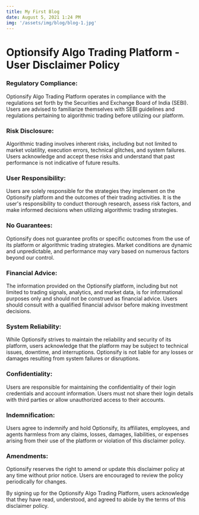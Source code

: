 ```yaml
---
title: My First Blog
date: August 5, 2021 1:24 PM
img: '/assets/img/blog/blog-1.jpg'
---
```


# Optionsify Algo Trading Platform - User Disclaimer Policy

### Regulatory Compliance:
Optionsify Algo Trading Platform operates in compliance with the regulations set forth by the Securities and Exchange Board of India (SEBI). Users are advised to familiarize themselves with SEBI guidelines and regulations pertaining to algorithmic trading before utilizing our platform.

### Risk Disclosure:
Algorithmic trading involves inherent risks, including but not limited to market volatility, execution errors, technical glitches, and system failures. Users acknowledge and accept these risks and understand that past performance is not indicative of future results.

### User Responsibility:
Users are solely responsible for the strategies they implement on the Optionsify platform and the outcomes of their trading activities. It is the user's responsibility to conduct thorough research, assess risk factors, and make informed decisions when utilizing algorithmic trading strategies.

### No Guarantees:
Optionsify does not guarantee profits or specific outcomes from the use of its platform or algorithmic trading strategies. Market conditions are dynamic and unpredictable, and performance may vary based on numerous factors beyond our control.

### Financial Advice:
The information provided on the Optionsify platform, including but not limited to trading signals, analytics, and market data, is for informational purposes only and should not be construed as financial advice. Users should consult with a qualified financial advisor before making investment decisions.

### System Reliability:
While Optionsify strives to maintain the reliability and security of its platform, users acknowledge that the platform may be subject to technical issues, downtime, and interruptions. Optionsify is not liable for any losses or damages resulting from system failures or disruptions.

### Confidentiality:
Users are responsible for maintaining the confidentiality of their login credentials and account information. Users must not share their login details with third parties or allow unauthorized access to their accounts.

### Indemnification:
Users agree to indemnify and hold Optionsify, its affiliates, employees, and agents harmless from any claims, losses, damages, liabilities, or expenses arising from their use of the platform or violation of this disclaimer policy.

### Amendments:
Optionsify reserves the right to amend or update this disclaimer policy at any time without prior notice. Users are encouraged to review the policy periodically for changes.

By signing up for the Optionsify Algo Trading Platform, users acknowledge that they have read, understood, and agreed to abide by the terms of this disclaimer policy.
